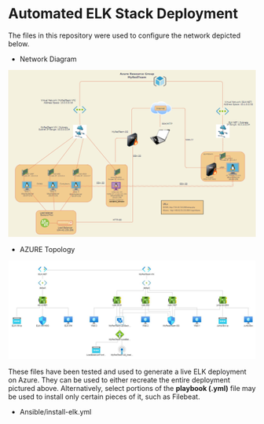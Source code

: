 # Automated ELK Stack Deployment

The files in this repository were used to configure the network depicted below.
- Network Diagram
<img src="Images/network_diagram.png" width=700>

- AZURE Topology
<img src="Images/AzureNetworkTopology.png" width=700>

These files have been tested and used to generate a live ELK deployment on Azure. They can be used to either recreate the entire deployment pictured above. Alternatively, select portions of the **playbook (.yml)** file may be used to install only certain pieces of it, such as Filebeat.

  - Ansible/install-elk.yml
